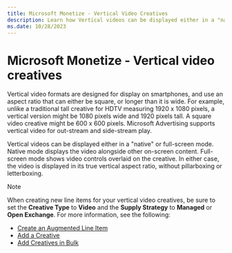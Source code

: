 ```yaml
---
title: Microsoft Monetize - Vertical Video Creatives
description: Learn how Vertical videos can be displayed either in a "native" or full-screen mode. 
ms.date: 10/28/2023
---
```



# Microsoft Monetize - Vertical video creatives

Vertical video formats are designed for display on smartphones, and use an aspect ratio that can either be square, or longer than it is wide. For example, unlike a traditional tall creative for HDTV measuring 1920 x 1080 pixels, a vertical version might be 1080 pixels wide and 1920 pixels tall. A square video creative might be 600 x 600 pixels. Microsoft Advertising supports vertical video for out-stream and side-stream play.

Vertical videos can be displayed either in a "native" or full-screen mode. Native mode displays the video alongside other on-screen content. Full-screen mode shows video controls overlaid on the creative. In either case, the video is displayed in its true vertical aspect ratio, without pillarboxing or letterboxing.

> [!NOTE]
> When creating new line items for your vertical video creatives, be sure to set the **Creative Type** to **Video** and the **Supply Strategy** to **Managed** or **Open Exchange**. For more information, see the following:
>
> - [Create an Augmented Line Item](create-an-augmented-line-item-ali.md)
> - [Add a Creative](add-a-creative.md)
> - [Add Creatives in Bulk](add-creatives-in-bulk.md)
